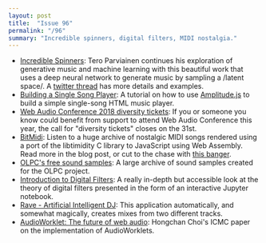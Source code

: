 ```yaml
---
layout: post
title:  "Issue 96"
permalink: "/96"
summary: "Incredible spinners, digital filters, MIDI nostalgia."
---
```


- [Incredible Spinners](https://incredible-spinners.glitch.me/): Tero Parviainen continues his exploration of generative music and machine learning with this beautiful work that uses a deep neural network to generate music by sampling a /latent space/. A [twitter thread](https://twitter.com/teropa/status/1034841670913802242) has more details and examples.
- [Building a Single Song Player](https://serversideup.net/building-a-single-song-player/): A tutorial on how to use [Amplitude.js](https://github.com/521dimensions/amplitudejs) to build a simple single-song HTML music player.
- [Web Audio Conference 2018 diversity tickets](https://diversitytickets.org/events/241): If you or someone you know could benefit from support to attend Web Audio Conference this year, the call for "diversity tickets" closes on the 31st.
- [BitMidi](https://feross.org/bitmidi/): Listen to a huge archive of nostalgic MIDI songs rendered using a port of the libtimidity C library to JavaScript using Web Assembly. Read more in the blog post, or cut to the chase with [this banger](https://bitmidi.com/michael-jackson-billie-jean-mid).
- [OLPC's free sound samples](http://wiki.laptop.org/go/Sound_samples): A large archive of sound samples created for the OLPC project.
- [Introduction to Digital Filters](https://karlhiner.com/jupyter_notebooks/intro_to_digital_filters/): A really in-depth but accessible look at the theory of digital filters presented in the form of an interactive Jupyter notebook.
- [Rave - Artificial Intelligent DJ](https://rave.dj/): This application automatically, and somewhat magically, creates mixes from two different tracks.
- [AudioWorklet: The future of web audio](https://drive.google.com/file/d/1-SZvEESLa7SgqqjW7ACdIXZRS4YHTQAR/view): Hongchan Choi's ICMC paper on the implementation of AudioWorklets.
